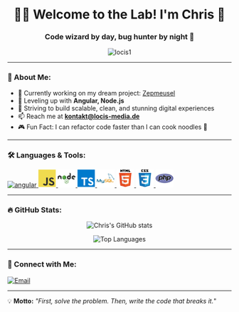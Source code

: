 <h1 align="center">👨‍💻 Welcome to the Lab! I'm Chris 🚀</h1>
<h3 align="center">Code wizard by day, bug hunter by night 🌌</h3>

<p align="center">
  <img src="https://komarev.com/ghpvc/?username=locis1&label=Profile%20views&color=brightgreen&style=flat" alt="locis1" />
</p>

---

### 🚀 About Me:
- 🔭 Currently working on my dream project: [Zepmeusel](https://zepmeusel.locis-media.de)  
- 🌱 Leveling up with **Angular, Node.js**  
- 🎯 Striving to build scalable, clean, and stunning digital experiences  
- 📫 Reach me at **kontakt@locis-media.de**  
- 🎮 Fun Fact: I can refactor code faster than I can cook noodles 🍜  

---

### 🛠️ Languages & Tools:
<p align="left">
  <a href="https://angular.io" target="_blank" rel="noreferrer">
    <img src="https://angular.io/assets/images/logos/angular/angular.svg" alt="angular" width="40" height="40"/>
  </a>
  <a href="https://developer.mozilla.org/en-US/docs/Web/JavaScript" target="_blank" rel="noreferrer">
    <img src="https://raw.githubusercontent.com/devicons/devicon/master/icons/javascript/javascript-original.svg" alt="javascript" width="40" height="40"/>
  </a>
  <a href="https://nodejs.org" target="_blank" rel="noreferrer">
    <img src="https://raw.githubusercontent.com/devicons/devicon/master/icons/nodejs/nodejs-original-wordmark.svg" alt="nodejs" width="40" height="40"/>
  </a>
  <a href="https://www.typescriptlang.org/" target="_blank" rel="noreferrer">
    <img src="https://raw.githubusercontent.com/devicons/devicon/master/icons/typescript/typescript-original.svg" alt="typescript" width="40" height="40"/>
  </a>
  <a href="https://www.mysql.com/" target="_blank" rel="noreferrer">
    <img src="https://raw.githubusercontent.com/devicons/devicon/master/icons/mysql/mysql-original-wordmark.svg" alt="mysql" width="40" height="40"/>
  </a>
  <a href="https://www.w3schools.com/html/" target="_blank" rel="noreferrer">
    <img src="https://raw.githubusercontent.com/devicons/devicon/master/icons/html5/html5-original-wordmark.svg" alt="html5" width="40" height="40"/>
  </a>
  <a href="https://www.w3schools.com/css/" target="_blank" rel="noreferrer">
    <img src="https://raw.githubusercontent.com/devicons/devicon/master/icons/css3/css3-original-wordmark.svg" alt="css3" width="40" height="40"/>
  </a>
  <a href="https://www.php.net" target="_blank" rel="noreferrer">
    <img src="https://raw.githubusercontent.com/devicons/devicon/master/icons/php/php-original.svg" alt="php" width="40" height="40"/>
  </a>
</p>

---

### 🔥 GitHub Stats:
<p align="center">
  <img src="https://github-readme-stats.vercel.app/api?username=locis1&show_icons=true&theme=radical" alt="Chris's GitHub stats" />
</p>

<p align="center">
  <img src="https://github-readme-stats.vercel.app/api/top-langs/?username=locis1&layout=compact&theme=radical" alt="Top Languages" />
</p>

---

### 🤝 Connect with Me:
<p align="left">
  <a href="mailto:kontakt@locis-media.de" target="blank">
    <img align="center" src="https://cdn.jsdelivr.net/npm/simple-icons@3.0.1/icons/gmail.svg" alt="Email" height="30" width="40" />
  </a>
</p>

---

💡 **Motto:** *"First, solve the problem. Then, write the code that breaks it.*"  
